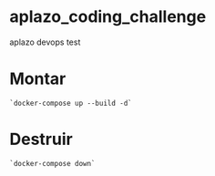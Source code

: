 # aplazo_coding_challenge
aplazo devops test


# Montar
    `docker-compose up --build -d`

# Destruir
    `docker-compose down`